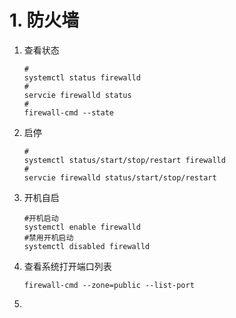 # 1. 防火墙

1. 查看状态

   ```shell
   #
   systemctl status firewalld
   #
   servcie firewalld status
   #
   firewall-cmd --state
   ```

2. 启停

   ```shell
   #
   systemctl status/start/stop/restart firewalld
   #
   servcie firewalld status/start/stop/restart
   ```

3. 开机自启

   ```shell
   #开机启动
   systemctl enable firewalld
   #禁用开机启动
   systemctl disabled firewalld
   ```

4. 查看系统打开端口列表

   ```shell
   firewall-cmd --zone=public --list-port
   ```

5. 